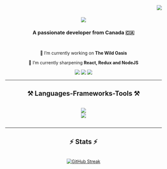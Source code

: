 <img align="right" src="https://visitor-badge.laobi.icu/badge?page_id=tenkhen.tenkhen" />

<h1 align="center">
    <img src="https://readme-typing-svg.herokuapp.com/?font=Righteous&size=35&center=true&vCenter=true&width=800&height=70&duration=5000&lines=Hi+There!+👋;+I'm+Khen+from+Toronto!;I+love+coding+solutions.;Design+meets+function+in+my+work.;Tech+trends+excite+me.;Ideas+to+interactive+websites.;Speed+and+scalability+drive+me.;Teamwork+enhances+my+code.;Clean+code+is+an+art.;Debugging+fuels+my+curiosity.;Every+bug+is+a+challenge.;Learning+never+stops+in+development." />

</h1>

<h3 align="center">A passionate developer from Canada 🇨🇦</h3>

<br/>

<div align="center">
 
 🔭 I’m currently working on **The Wild Oasis**
 
 🌱 I’m currently sharpening **React, Redux and NodeJS**

 </div>
 
<div align="center"> 
  <a href="mailto:tenkhen@gmail.com"><img src="https://img.shields.io/badge/Gmail-333333?style=for-the-badge&logo=gmail&logoColor=red" /></a>
    <a href="http://linkedin.com/in/khenrab-dorjee-lama-5a212b162" target="_blank"><img src="https://img.shields.io/badge/LinkedIn-0077B5?style=for-the-badge&logo=linkedin&logoColor=white" target="_blank" /></a>
    <a href="https://my-profile.io" target="_blank"><img src="https://img.shields.io/badge/Portfolio-FF5722?style=for-the-badge&logo=todoist&logoColor=white" target="_blank" /></a>
</div>

 <hr/>
 
<h2 align="center">⚒️ Languages-Frameworks-Tools ⚒️</h2>
<br/>
<div align="center">
    <img src="https://skillicons.dev/icons?i=react,redux,vite,html,css,tailwind,sass,styledcomponents,selenium" /><br>
    <img src="https://skillicons.dev/icons?i=javascript,nodejs,express,supabase,mongodb,postman,github,vscode,eclipse" />
</div>

<br/>

<hr/>

<h2 align="center">⚡ Stats ⚡</h2>
<br>

<div align=center>
    <a href="https://git.io/streak-stats"><img src="https://streak-stats.demolab.com?user=tenkhen&count_private=true&theme=react&hide_border=true" alt="GitHub Streak" /></a>
  
  <!-- <img width=390 src="https://github-readme-stats-salesp07.vercel.app/api?username=tenkhen&count_private=true&show_icons=true&theme=react&rank_icon=github&border_radius=10" alt="readme stats" />
  <br/>
<img width=325 align="center" src="https://github-readme-stats-git-master-khenrabs-projects.vercel.app/api/top-langs/?username=tenkhen&count_private=true&hide=HTML&langs_count=8&layout=compact&theme=react&hide_border=true&border_radius=10&size_weight=0.5&count_weight=0.5&exclude_repo=github-readme-stats" alt="top langs" /> -->
</div>

<br/><br/>
